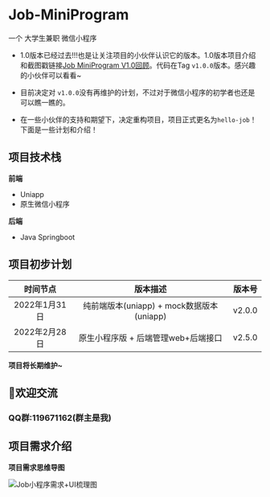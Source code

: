 # Job-MiniProgram
一个 大学生兼职 微信小程序



- 1.0版本已经过去!!!也是让关注项目的小伙伴认识它的版本。1.0版本项目介绍和截图戳链接[Job MiniProgram V1.0回顾](https://github.com/Gang-bb/Job-MiniProgram/wiki/Job-MiniProgram-V1.0%E5%9B%9E%E9%A1%BE)。代码在Tag  `v1.0.0`版本。感兴趣的小伙伴可以看看~

- 目前决定对 `v1.0.0`没有再维护的计划，不过对于微信小程序的初学者也还是可以瞧一瞧的。

- 在一些小伙伴的支持和期望下，决定重构项目，项目正式更名为`hello-job`！下面是一些计划和介绍！



## 项目技术栈

**前端**

- Uniapp
- 原生微信小程序



**后端**

- Java Springboot


## 项目初步计划


|   时间节点    |                  版本描述                  | 版本号 |
| :-----------: | :----------------------------------------: | :----: |
| 2022年1月31日 | 纯前端版本(uniapp)  + mock数据版本(uniapp) | v2.0.0 |
| 2022年2月28日 |    原生小程序版 + 后端管理web+后端接口     | v2.5.0 |


**项目将长期维护~**




## :jack_o_lantern:欢迎交流

### QQ群:119671162(群主是我)



## 项目需求介绍

**项目需求思维导图**

![Job小程序需求+UI梳理图](http://img.gangbb.cn/xxx.png)







